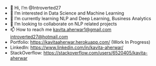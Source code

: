 - 👋 Hi, I’m @Introverted27
- 👀 I’m interested in Data Science and Machine Learning
- 🌱 I’m currently learning NLP and Deep Learning, Business Analytics
- 💞️ I’m looking to collaborate on NLP related projects
- 📫 How to reach me kavita.aherwar1@gmail.com introverted27@hotmail.com
- Portfolio: https://kavitaaherwar.herokuapp.com/ (Work In Progress)
- LinkedIn: https://www.linkedin.com/in/kavita-aherwar/
- StackOverflow: https://stackoverflow.com/users/6520405/kavita-aherwar


<!---
Introverted27/Introverted27 is a ✨ special ✨ repository because its `README.md` (this file) appears on your GitHub profile.
You can click the Preview link to take a look at your changes.
--->
